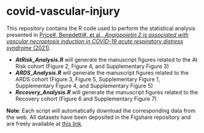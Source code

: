 # covid-vascular-injury

This repository contains the R code used to perform the statistical analysis presented in [Price#, Benedetti#, et al., _Angiopoietin 2 is associated with vascular necroptosis induction in COVID-19 acute respiratory distress syndrome_ (2021)](https://www.medrxiv.org/content/10.1101/2021.05.20.21257542v1).

  - _**AtRisk_Analysis.R**_ will generate the manuscript figures related to the At Risk cohort 
  (Figure 2, Figure 4, and Supplementary Figure 3)
  - _**ARDS_Analysis.R**_ will generate the manuscript figures related to the ARDS cohort 
  (Figure 3, Figure 5, Supplementary Figure 1, Supplementary Figure 4, and Supplementary Figure 5)
  - _**Recovery_Analysis.R**_ will generate the manuscript figures related to the Recovery cohort 
  (Figure 6 and Supplementary Figure 7)
  
**Note**: Each script will automatically download the corresponding data from the web. 
All datasets have been deposited in the Figshare repository and are freely available at [this link](https://doi.org/10.6084/m9.figshare.19341536.v1).

